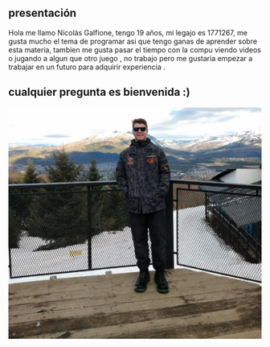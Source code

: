 ## presentación
Hola me llamo Nicolás Galfione, tengo 19 años, mi legajo es 1771267, me gusta mucho el tema de programar asi que tengo ganas de aprender sobre esta materia, tambien me gusta pasar el tiempo con la compu viendo videos o jugando a algun que otro juego , no trabajo pero me gustaria empezar a trabajar en un futuro para adquirir experiencia .
## cualquier pregunta es bienvenida :)
![image](https://github.com/nicolasgalfione/nicolas-galfione/blob/main/foto%20de%20perfil%20posta.png)
